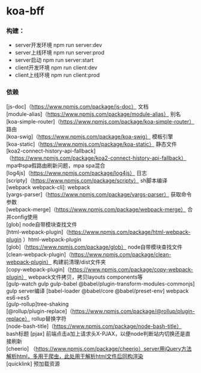 # koa-bff
### 构建：  
- server开发环境 npm run server:dev    
- server上线环境 npm run server:prod  
- server启动  npm run server:start  
- client开发环境 npm run client:dev  
- client上线环境 npm run client:prod  

### 依赖
[js-doc]（https://www.npmjs.com/package/js-doc） 文档  
[module-alias]（https://www.npmjs.com/package/module-alias） 别名  
[koa-simple-router]（https://www.npmjs.com/package/koa-simple-router） 路由  
[koa-swig]（https://www.npmjs.com/package/koa-swig） 模板引擎  
[koa-static]（https://www.npmjs.com/package/koa-static） 静态文件  
[koa2-connect-history-api-fallback]（https://www.npmjs.com/package/koa2-connect-history-api-fallback） mpa中spa假路由刷新问题，mpa spa混合  
[log4js]（https://www.npmjs.com/package/log4js） 日志  
[scripty]（https://www.npmjs.com/package/scripty） sh脚本编译  
[webpack webpack-cli]:  webpack  
[yargs-parser]（https://www.npmjs.com/package/yargs-parser） 获取命令参数  
[webpack-merge]（https://www.npmjs.com/package/webpack-merge） 合并config使用  
[glob] node自带模块查找文件  
[html-webpack-plugin]（https://www.npmjs.com/package/html-webpack-plugin ）html-webpack-plugin  
[glob]（https://www.npmjs.com/package/glob） node自带模块查找文件  
[clean-webpack-plugin]（https://www.npmjs.com/package/clean-webpack-plugin） 构建前清理/dist文件夹  
[copy-webpack-plugin]（https://www.npmjs.com/package/copy-webpack-plugin） webpack文件拷贝，拷贝layouts components等  
[gulp-watch gulp gulp-babel @babel/plugin-transform-modules-commonjs] gulp server编译
[babel-loader @babel/core @babel/preset-env] webpack es6->es5    
[gulp-rollup]tree-shaking  
[@rollup/plugin-replace]（https://www.npmjs.com/package/@rollup/plugin-replace） rollup替换字符  
[node-bash-title]（https://www.npmjs.com/package/node-bash-title） bash标题
[pjax] 前端点击a加上请求头X-PJAX，以便node判断站内切换还是直接刷新  
[cheerio] （https://www.npmjs.com/package/cheerio）server用jQuery方法解析html，多用于爬虫，此处用于解析html文件后同构渲染   
[quicklink] 预加载资源



 


